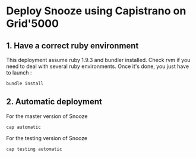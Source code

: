 # Deploy Snooze using Capistrano on Grid'5000

## 1. Have a correct ruby environment

This deployment assume ruby 1.9.3 and bundler installed. Check rvm if you need to deal with several ruby environments.
Once it's done, you just have to launch :

    bundle install

## 2. Automatic deployment

For the master version of Snooze

    cap automatic
    
For the testing version of Snooze

    cap testing automatic
    





